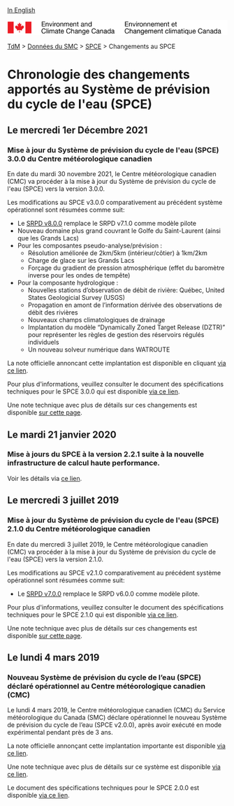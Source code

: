 [In English](changelog_wcps_en.md)

![ECCC logo](../../img_eccc-logo.png)

[TdM](../../readme_fr.md) > [Données du SMC](../readme_fr.md) > [SPCE](readme_wcps_fr.md) > Changements au SPCE

# Chronologie des changements apportés au Système de prévision du cycle de l'eau (SPCE)

## Le mercredi 1er Décembre 2021

### Mise à jour du Système de prévision du cycle de l'eau (SPCE) 3.0.0 du Centre météorologique canadien

En date du mardi 30 novembre 2021, le Centre météorologique canadien (CMC) va procéder à la mise à jour du Système de prévision du cycle de l'eau (SPCE) vers la version 3.0.0.

Les modifications au SPCE v3.0.0 comparativement au précédent système opérationnel sont résumées comme suit:

* Le [SRPD v8.0.0](../nwp_rdps/changelog_rdps_fr.md) remplace le SRPD v7.1.0 comme modèle pilote
* Nouveau domaine plus grand couvrant le Golfe du Saint-Laurent (ainsi que les Grands Lacs)
* Pour les composantes pseudo-analyse/prévision :
   * Résolution améliorée de 2km/5km (intérieur/côtier) à 1km/2km
   * Charge de glace sur les Grands Lacs
   * Forçage du gradient de pression atmosphérique (effet du baromètre inverse pour les ondes de tempête)
* Pour la composante hydrologique :
   * Nouvelles stations d’observation de débit de rivière: Québec, United States Geologicial Survey (USGS)
   * Propagation en amont de l’information dérivée des observations de débit des rivières
   * Nouveaux champs climatologiques de drainage
   * Implantation du modèle “Dynamically Zoned Target Release (DZTR)” pour représenter les règles de gestion des réservoirs régulés individuels
   * Un nouveau solveur numérique dans WATROUTE

La note officielle annoncant cette implantation est disponible en cliquant [via ce lien](https://dd.meteo.gc.ca/doc/genots/2021/11/30/NOCN03_CWAO_xxxxx).

Pour plus d'informations, veuillez consulter le document des spécifications techniques pour le SPCE 3.0.0 qui est disponible [via ce lien](https://collaboration.cmc.ec.gc.ca/cmc/CMOI/product_guide/docs/tech_specifications/tech_specifications_WCPS_3.0.0_f.pdf).

Une note technique avec plus de détails sur ces changements est disponible [sur cette page](https://collaboration.cmc.ec.gc.ca/cmc/CMOI/product_guide/docs/tech_notes/technote_wcps-300_f.pdf).

## Le mardi 21 janvier 2020

### Mise à jours du SPCE à la version 2.2.1 suite à la nouvelle infrastructure de calcul haute performance. 

Voir les détails via [ce lien](../changelog_multisystems_fr.md).

## Le mercredi 3 juillet 2019

### Mise à jour du Système de prévision du cycle de l'eau (SPCE) 2.1.0 du Centre météorologique canadien

En date du mercredi 3 juillet 2019, le Centre météorologique canadien (CMC) va procéder à la mise à jour du Système de prévision du cycle de l'eau (SPCE) vers la version 2.1.0.

Les modifications au SPCE v2.1.0 comparativement au précédent système opérationnel sont résumées comme suit:

* Le [SRPD v7.0.0](../nwp_rdps/changelog_rdps_fr.md) remplace le SRPD v6.0.0 comme modèle pilote.

Pour plus d'informations, veuillez consulter le document des spécifications techniques pour le SPCE 2.1.0 qui est disponible [via ce lien](https://collaboration.cmc.ec.gc.ca/cmc/CMOI/product_guide/docs/tech_specifications/tech_specifications_WCPS_2.1.0_f.pdf).

Une note technique avec plus de détails sur ces changements est disponible [sur cette page](https://collaboration.cmc.ec.gc.ca/cmc/CMOI/product_guide/docs/tech_notes/technote_wcps-210_f.pdf).

## Le lundi 4 mars 2019

### Nouveau Système de prévision du cycle de l’eau (SPCE) déclaré opérationnel au Centre météorologique canadien (CMC)

Le lundi 4 mars 2019, le Centre météorologique canadien (CMC) du Service météorologique du Canada (SMC) déclare opérationnel le nouveau Système de prévision du cycle de l’eau (SPCE v2.0.0), après avoir exécuté en mode expérimental pendant près de 3 ans.

La note officielle annonçant cette implantation importante est disponible [via ce lien](http://dd.meteo.gc.ca/doc/genots/2019/03/04/NOCN03_CWAO_041525___40141).

Une note technique avec plus de détails sur ce système est disponible [via ce lien](https://collaboration.cmc.ec.gc.ca/cmc/CMOI/product_guide/docs/tech_notes/technote_wcps-200_20190304_f.pdf).

Le document des spécifications techniques pour le SPCE 2.0.0 est disponible [via ce lien](https://collaboration.cmc.ec.gc.ca/cmc/CMOI/product_guide/docs/tech_specifications/tech_specifications_WCPS_2.0.0_f.pdf).